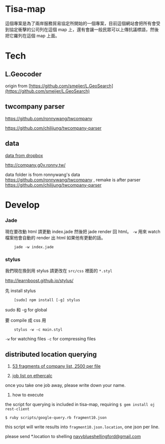 # Tisa-map

這個專案是為了兩岸服務貿易協定所開始的一個專案，目前這個網站會把所有會受到協定衝擊的公司列在這個 map 上，還有會讓一般民眾可以上傳抗議標語，然後把它羅列在這個 map 上面。



# Tech 

## L.Geocoder

origin from [https://github.com/smeijer/L.GeoSearch](https://github.com/smeijer/L.GeoSearch)


## twcompany parser

https://github.com/ronnywang/twcompany

https://github.com/chilijung/twcompany-parser

## data

[data from dropbox](https://www.dropbox.com/sh/o8uu84oskzcsxnp/Do-TEZcra1)

http://company.g0v.ronny.tw/

data folder is from ronnywang's data https://github.com/ronnywang/twcompany , remake is after parser https://github.com/chilijung/twcompany-parser


# Develop

### Jade

現在要改動 html 請更動 index.jade 然後把 jade render 回 html。
`-w` 用來 watch 檔案他會自動的 render 出 html 如果他有更動的話。

```
    jade -w index.jade
```

### stylus

我們現在換到用 stylus 請更改在 `src/css` 裡面的 `*.styl`

http://learnboost.github.io/stylus/

先 install stylus 

``` 
    [sudo] npm install [-g] stylus
```

sudo 和 -g for global

要 compile 成 css 用

```
    stylus -w -c main.styl
```

`-w` for watching files
`-c` for compressing files

## distributed location querying

1. [53 fragments of company list, 2500 per file](140.112.20.144/fragments.tar.gz)

1. [job list on ethercalc](https://ethercalc.org/azjnmueldd)

once you take one job away, please write down your name.

1. how to execute

the script for querying is included in tisa-map, requiring `$ gem install oj rest-client`

    $ ruby scripts/google-query.rb fragment10.json

this script will write results into `fragment10.json.location`, one json per line.

please send *.location to shelling <navyblueshellingford@gmail.com>
